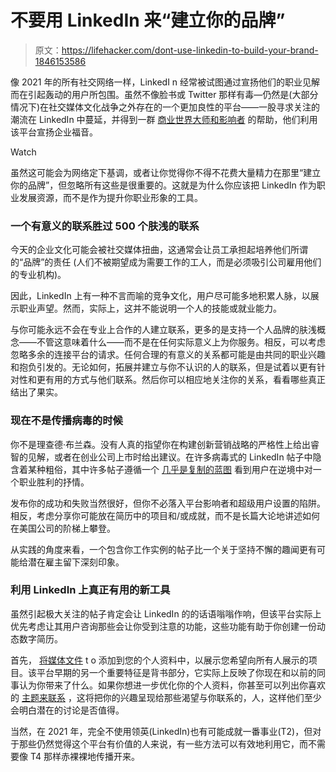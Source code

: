 # 不要用 LinkedIn 来“建立你的品牌”

> 原文：<https://lifehacker.com/dont-use-linkedin-to-build-your-brand-1846153586>

像 2021 年的所有社交网络一样，LinkedI n 经常被试图通过宣扬他们的职业见解而在引起轰动的用户所包围。虽然不像脸书或 Twitter 那样有毒—仍然是(大部分情况下)在社交媒体文化战争之外存在的一个更加良性的平台——一股寻求关注的潮流在 LinkedIn 中蔓延，并得到一群 [商业世界大师和影响者](https://lists.linkedin.com/2015/top-voices/influencers) 的帮助，他们利用该平台宣扬企业福音。

Watch

虽然这可能会为网络定下基调，或者让你觉得你不得不花费大量精力在那里“建立你的品牌”，但忽略所有这些是很重要的。这就是为什么你应该把 LinkedIn 作为职业发展资源，而不是作为提升你职业形象的工具。

### 一个有意义的联系胜过 500 个肤浅的联系

今天的企业文化可能会被社交媒体扭曲，这通常会让员工承担起培养他们所谓的“品牌”的责任 (人们不被期望成为需要工作的工人，而是必须吸引公司雇用他们的专业机构)。

因此，LinkedIn 上有一种不言而喻的竞争文化，用户尽可能多地积累人脉，以展示职业声望。然而，实际上，这并不能说明一个人的技能或就业能力。

与你可能永远不会在专业上合作的人建立联系，更多的是支持一个人品牌的肤浅概念——不管这意味着什么——而不是在任何实际意义上为你服务。相反，可以考虑忽略多余的连接平台的请求。任何合理的有意义的关系都可能是由共同的职业兴趣和抱负引发的。无论如何，拓展并建立与你不认识的人的联系，但是试着以更有针对性和更有用的方式与他们联系。然后你可以相应地关注你的关系，看看哪些真正结出了果实。

### 现在不是传播病毒的时候

你不是理查德·布兰森。没有人真的指望你在构建创新营销战略的严格性上给出睿智的见解，或者在创业公司上市时给出建议。在许多病毒式的 LinkedIn 帖子中隐含着某种粗俗，其中许多帖子遵循一个 [几乎是复制的蓝图](https://hackernoon.com/8-steps-to-getting-2-million-linkedin-views-in-under-24-hours-7312c6b2dc0f) 看到用户在逆境中对一个职业胜利的抒情。

发布你的成功和失败当然很好，但你不必落入平台影响者和超级用户设置的陷阱。相反，考虑分享你可能放在简历中的项目和/或成就，而不是长篇大论地讲述如何在美国公司的阶梯上攀登。

从实践的角度来看，一个包含你工作实例的帖子比一个关于坚持不懈的趣闻更有可能给潜在雇主留下深刻印象。

### 利用 LinkedIn 上真正有用的新工具

虽然引起极大关注的帖子肯定会让 LinkedIn 的的话语嗡嗡作响，但该平台实际上优先考虑让其用户咨询那些会让你受到注意的功能，这些功能有助于你创建一份动态数字简历。

首先， [将媒体文件](https://www.linkedin.com/pulse/5-reasons-you-should-add-media-your-linkedin-profile-steve-loates/) t o 添加到您的个人资料中，以展示您希望向所有人展示的项目。该平台早期的另一个重要特征是背书部分，它实际上反映了你现在和以前的同事认为你带来了什么。如果你想进一步优化你的个人资料，你甚至可以列出你喜欢的 [主题来联系](https://www.linkedin.com/posts/president_new-linkedin-feature-topics-for-contact-activity-6746851097211613184-rszB/) ，这将把你的兴趣呈现给那些渴望与你联系的，人，这样他们至少会明白潜在的讨论是否值得。

当然，在 2021 年，完全不使用领英(LinkedIn)也有可能成就一番事业(T2)，但对于那些仍然觉得这个平台有价值的人来说，有一些方法可以有效地利用它，而不需要像 T4 那样赤裸裸地传播开来。